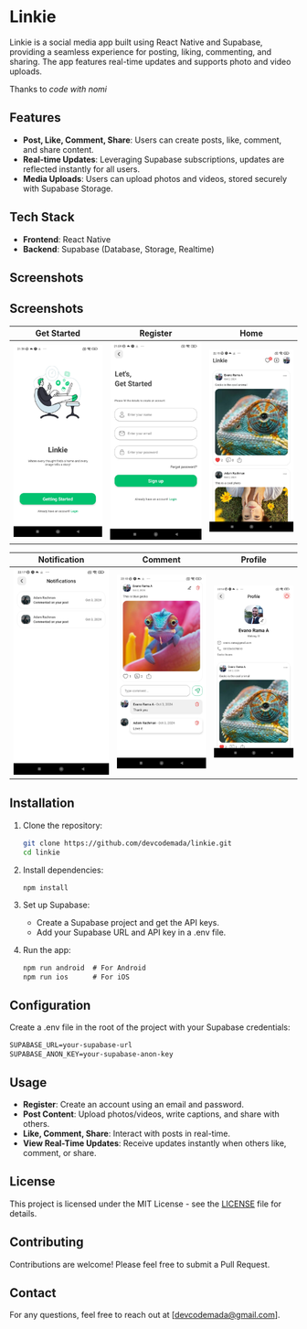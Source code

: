 # Linkie

Linkie is a social media app built using React Native and Supabase, providing a seamless experience for posting, liking, commenting, and sharing. The app features real-time updates and supports photo and video uploads.

Thanks to _code with nomi_

## Features

-   **Post, Like, Comment, Share**: Users can create posts, like, comment, and share content.
-   **Real-time Updates**: Leveraging Supabase subscriptions, updates are reflected instantly for all users.
-   **Media Uploads**: Users can upload photos and videos, stored securely with Supabase Storage.

## Tech Stack

-   **Frontend**: React Native
-   **Backend**: Supabase (Database, Storage, Realtime)

## Screenshots

## Screenshots

| Get Started                                   | Register                                | Home                            |
| --------------------------------------------- | --------------------------------------- | ------------------------------- |
| ![Get Started](./screenshots/get-started.jpg) | ![Register](./screenshots/register.jpg) | ![Home](./screenshots/home.jpg) |

| Notification                                    | Comment                               | Profile                               |
| ----------------------------------------------- | ------------------------------------- | ------------------------------------- |
| ![Notification](./screenshots/notification.jpg) | ![Comment](./screenshots/comment.jpg) | ![Profile](./screenshots/profile.jpg) |

## Installation

1. Clone the repository:

    ```sh
    git clone https://github.com/devcodemada/linkie.git
    cd linkie
    ```

2. Install dependencies:

    ```
    npm install
    ```

3. Set up Supabase:

    - Create a Supabase project and get the API keys.
    - Add your Supabase URL and API key in a .env file.

4. Run the app:
    ```
    npm run android  # For Android
    npm run ios      # For iOS
    ```

## Configuration

Create a .env file in the root of the project with your Supabase credentials:

```
SUPABASE_URL=your-supabase-url
SUPABASE_ANON_KEY=your-supabase-anon-key
```

## Usage

-   **Register**: Create an account using an email and password.
-   **Post Content**: Upload photos/videos, write captions, and share with others.
-   **Like, Comment, Share**: Interact with posts in real-time.
-   **View Real-Time Updates**: Receive updates instantly when others like, comment, or share.

## License

This project is licensed under the MIT License - see the [LICENSE](LICENSE) file for details.

## Contributing

Contributions are welcome! Please feel free to submit a Pull Request.

## Contact

For any questions, feel free to reach out at [devcodemada@gmail.com].
